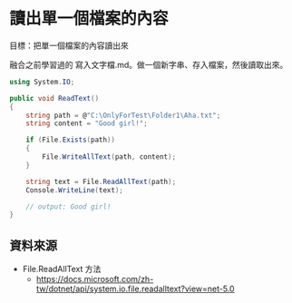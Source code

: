 # 讀出單一個檔案的內容

目標：把單一個檔案的內容讀出來

融合之前學習過的 寫入文字檔.md。做一個新字串、存入檔案，然後讀取出來。

```csharp
using System.IO;

public void ReadText()
{
    string path = @"C:\OnlyForTest\Folder1\Aha.txt";
    string content = "Good girl!";

    if (File.Exists(path))
    {
        File.WriteAllText(path, content);
    }

    string text = File.ReadAllText(path);
    Console.WriteLine(text);

    // output: Good girl!
}
```


## 資料來源

* File.ReadAllText 方法
  * https://docs.microsoft.com/zh-tw/dotnet/api/system.io.file.readalltext?view=net-5.0